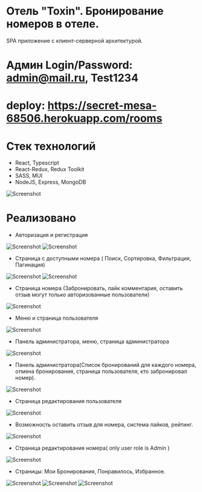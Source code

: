 # Отель "Toxin". Бронирование номеров в отеле.

SPA приложение с клиент-серверной архитектурой.
# Админ Login/Password: admin@mail.ru, Test1234
# deploy: https://secret-mesa-68506.herokuapp.com/rooms


# Стек технологий
- React, Typescript
- React-Redux, Redux Toolkit
- SASS, MUI
- NodeJS, Express, MongoDB

![Screenshot](./screenshots/main-page.png)

# Реализовано

- Авторизация и регистрация

![Screenshot](./screenshots/sign-in.png)
![Screenshot](./screenshots/sign-up.png)

- Страница с доступными номера ( Поиск, Сортировка, Фильтрация, Пагинация)

![Screenshot](./screenshots/rooms-page-full.png)
![Screenshot](./screenshots/rooms-skeleton.png)

- Страница номера (Забронировать, лайк комментария, оставить отзыв могут только авторизованные пользователи)

![Screenshot](./screenshots/room-page.png)

- Меню и страница пользователя

![Screenshot](./screenshots/user-page.png)

- Панель администратора, меню, страница администратора

![Screenshot](./screenshots/admin-page.png)

- Панель администратора(Список бронирований для каждого номера, отмена бронирования, страница пользователя, кто забронировал номер).

![Screenshot](./screenshots/admin-panel-room.png)


- Страница редактирования пользователя

![Screenshot](./screenshots/Edit-profile.png)


- Возможность оставить отзыв для номера, система лайков, рейтинг.  

![Screenshot](./screenshots/comments.png)

- Страница редактирования номера( only user role is Admin )  

![Screenshot](./screenshots/edit-room.png)

- Страницы: Мои Бронирования, Понравилось, Избранное.  

![Screenshot](./screenshots/my-booking.png)
![Screenshot](./screenshots/my-favorite-room.png)
![Screenshot](./screenshots/my-likes.png)

